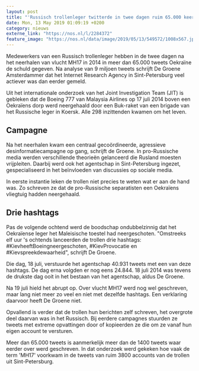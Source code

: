 ```yaml
---
layout: post
title: "'Russisch trollenleger twitterde in twee dagen ruim 65.000 keer over MH17'"
date: Mon, 13 May 2019 01:09:19 +0200
category: nieuws
externe_link: "https://nos.nl/l/2284372"
feature_image: "https://nos.nl/data/image/2019/05/13/549572/1008x567.jpg"
---
```


<p>Medewerkers van een Russisch trollenleger hebben in de twee dagen na het neerhalen van vlucht MH17 in 2014 in meer dan 65.000 tweets Oekraïne de schuld gegeven. Na analyse van 9 miljoen tweets schrijft De Groene Amsterdammer dat het Internet Research Agency in Sint-Petersburg veel actiever was dan eerder gemeld. </p>
<p>Uit het internationale onderzoek van het Joint Investigation Team (JIT) is gebleken dat de Boeing 777 van Malaysia Airlines op 17 juli 2014 boven een Oekraïens dorp werd neergehaald door een Buk-raket van een brigade van het Russische leger in Koersk. Alle 298 inzittenden kwamen om het leven.</p>
<h2>Campagne</h2>
<p>Na het neerhalen kwam een centraal gecoördineerde, agressieve desinformatiecampagne op gang, schrijft de Groene. In pro-Russische media werden verschillende theorieën gelanceerd die Rusland moesten vrijpleiten. Daarbij werd ook het agentschap in Sint-Petersburg ingezet, gespecialiseerd in het beïnvloeden van discussies op sociale media.</p>
<p>In eerste instantie leken de trollen niet precies te weten wat er aan de hand was. Zo schreven ze dat de pro-Russische separatisten een Oekraïens vliegtuig hadden neergehaald.</p>
<h2>Drie hashtags</h2>
<p>Pas de volgende ochtend werd de boodschap ondubbelzinnig dat het Oekraïense leger het Maleisische toestel had neergeschoten. "Omstreeks elf uur 's ochtends lanceerden de trollen drie hashtags: #KievheeftBoeingneergeschoten, #KievProvocatie en #Kievspreekdewaarheid", schrijft De Groene.</p>
<p>Die dag, 18 juli, verstuurde het agentschap 40.931 tweets met een van deze hashtags. De dag erna volgden er nog eens 24.844. 18 juli 2014 was tevens de drukste dag ooit in het bestaan van het agentschap, aldus De Groene.</p>
<p>Na 19 juli hield het abrupt op. Over vlucht MH17 werd nog wel geschreven, maar lang niet meer zo veel en niet met dezelfde hashtags. Een verklaring daarvoor heeft De Groene niet.</p>
<p>Opvallend is verder dat de trollen hun berichten zelf schreven, het overgrote deel daarvan was in het Russisch. Bij eerdere campagnes stuurden ze tweets met extreme opvattingen door of kopieerden ze die om ze vanaf hun eigen account te versturen.</p>
<p>Meer dan 65.000 tweets is aanmerkelijk meer dan de 1400 tweets waar eerder over werd geschreven. In dat onderzoek werd gekeken hoe vaak de term 'MH17' voorkwam in de tweets van ruim 3800 accounts van de trollen uit Sint-Petersburg.</p>

